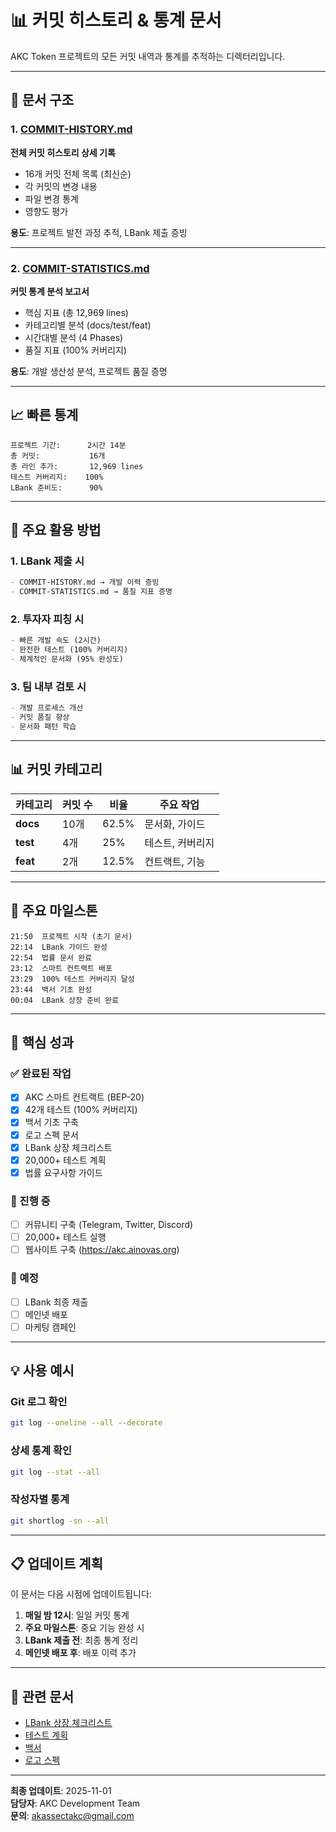 # 📊 커밋 히스토리 & 통계 문서

AKC Token 프로젝트의 모든 커밋 내역과 통계를 추적하는 디렉터리입니다.

---

## 📁 문서 구조

### 1. [COMMIT-HISTORY.md](./COMMIT-HISTORY.md)
**전체 커밋 히스토리 상세 기록**

- 16개 커밋 전체 목록 (최신순)
- 각 커밋의 변경 내용
- 파일 변경 통계
- 영향도 평가

**용도**: 프로젝트 발전 과정 추적, LBank 제출 증빙

---

### 2. [COMMIT-STATISTICS.md](./COMMIT-STATISTICS.md)
**커밋 통계 분석 보고서**

- 핵심 지표 (총 12,969 lines)
- 카테고리별 분석 (docs/test/feat)
- 시간대별 분석 (4 Phases)
- 품질 지표 (100% 커버리지)

**용도**: 개발 생산성 분석, 프로젝트 품질 증명

---

## 📈 빠른 통계

```
프로젝트 기간:      2시간 14분
총 커밋:           16개
총 라인 추가:       12,969 lines
테스트 커버리지:    100%
LBank 준비도:      90%
```

---

## 🎯 주요 활용 방법

### 1. LBank 제출 시
```markdown
- COMMIT-HISTORY.md → 개발 이력 증빙
- COMMIT-STATISTICS.md → 품질 지표 증명
```

### 2. 투자자 피칭 시
```markdown
- 빠른 개발 속도 (2시간)
- 완전한 테스트 (100% 커버리지)
- 체계적인 문서화 (95% 완성도)
```

### 3. 팀 내부 검토 시
```markdown
- 개발 프로세스 개선
- 커밋 품질 향상
- 문서화 패턴 학습
```

---

## 📊 커밋 카테고리

| 카테고리 | 커밋 수 | 비율 | 주요 작업 |
|---------|---------|------|----------|
| **docs** | 10개 | 62.5% | 문서화, 가이드 |
| **test** | 4개 | 25% | 테스트, 커버리지 |
| **feat** | 2개 | 12.5% | 컨트랙트, 기능 |

---

## 🚀 주요 마일스톤

```
21:50  프로젝트 시작 (초기 문서)
22:14  LBank 가이드 완성
22:54  법률 문서 완료
23:12  스마트 컨트랙트 배포
23:29  100% 테스트 커버리지 달성
23:44  백서 기초 완성
00:04  LBank 상장 준비 완료
```

---

## 📌 핵심 성과

### ✅ 완료된 작업
- [x] AKC 스마트 컨트랙트 (BEP-20)
- [x] 42개 테스트 (100% 커버리지)
- [x] 백서 기초 구축
- [x] 로고 스펙 문서
- [x] LBank 상장 체크리스트
- [x] 20,000+ 테스트 계획
- [x] 법률 요구사항 가이드

### 🔄 진행 중
- [ ] 커뮤니티 구축 (Telegram, Twitter, Discord)
- [ ] 20,000+ 테스트 실행
- [ ] 웹사이트 구축 (https://akc.ainovas.org)

### 📅 예정
- [ ] LBank 최종 제출
- [ ] 메인넷 배포
- [ ] 마케팅 캠페인

---

## 💡 사용 예시

### Git 로그 확인
```bash
git log --oneline --all --decorate
```

### 상세 통계 확인
```bash
git log --stat --all
```

### 작성자별 통계
```bash
git shortlog -sn --all
```

---

## 📋 업데이트 계획

이 문서는 다음 시점에 업데이트됩니다:

1. **매일 밤 12시**: 일일 커밋 통계
2. **주요 마일스톤**: 중요 기능 완성 시
3. **LBank 제출 전**: 최종 통계 정리
4. **메인넷 배포 후**: 배포 이력 추가

---

## 🔗 관련 문서

- [LBank 상장 체크리스트](../LBANK-LISTING-CHECKLIST.md)
- [테스트 계획](../all_test/COMPREHENSIVE-TEST-PLAN.md)
- [백서](../whitepaper/en/README.md)
- [로고 스펙](../logo/AKC-LOGO-SPECIFICATION.md)

---

**최종 업데이트**: 2025-11-01  
**담당자**: AKC Development Team  
**문의**: akassectakc@gmail.com
